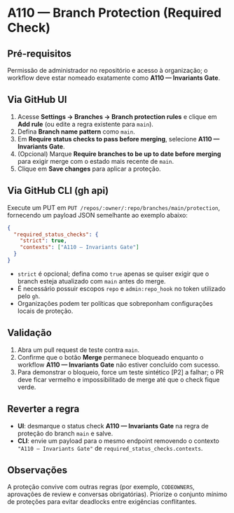 # A110 — Branch Protection (Required Check)

## Pré-requisitos

Permissão de administrador no repositório e acesso à organização; o workflow deve estar nomeado exatamente como **A110 — Invariants Gate**.

## Via GitHub UI

1. Acesse **Settings → Branches → Branch protection rules** e clique em **Add rule** (ou edite a regra existente para `main`).
2. Defina **Branch name pattern** como `main`.
3. Em **Require status checks to pass before merging**, selecione **A110 — Invariants Gate**.
4. (Opcional) Marque **Require branches to be up to date before merging** para exigir merge com o estado mais recente de `main`.
5. Clique em **Save changes** para aplicar a proteção.

## Via GitHub CLI (gh api)

Execute um PUT em `PUT /repos/:owner/:repo/branches/main/protection`, fornecendo um payload JSON semelhante ao exemplo abaixo:

```json
{
  "required_status_checks": {
    "strict": true,
    "contexts": ["A110 — Invariants Gate"]
  }
}
```

* `strict` é opcional; defina como `true` apenas se quiser exigir que o branch esteja atualizado com `main` antes do merge.
* É necessário possuir escopos `repo` e `admin:repo_hook` no token utilizado pelo `gh`.
* Organizações podem ter políticas que sobreponham configurações locais de proteção.

## Validação

1. Abra um pull request de teste contra `main`.
2. Confirme que o botão **Merge** permanece bloqueado enquanto o workflow **A110 — Invariants Gate** não estiver concluído com sucesso.
3. Para demonstrar o bloqueio, force um teste sintético [P2] a falhar; o PR deve ficar vermelho e impossibilitado de merge até que o check fique verde.

## Reverter a regra

* **UI**: desmarque o status check **A110 — Invariants Gate** na regra de proteção do branch `main` e salve.
* **CLI**: envie um payload para o mesmo endpoint removendo o contexto `"A110 — Invariants Gate"` de `required_status_checks.contexts`.

## Observações

A proteção convive com outras regras (por exemplo, `CODEOWNERS`, aprovações de review e conversas obrigatórias). Priorize o conjunto mínimo de proteções para evitar deadlocks entre exigências conflitantes.